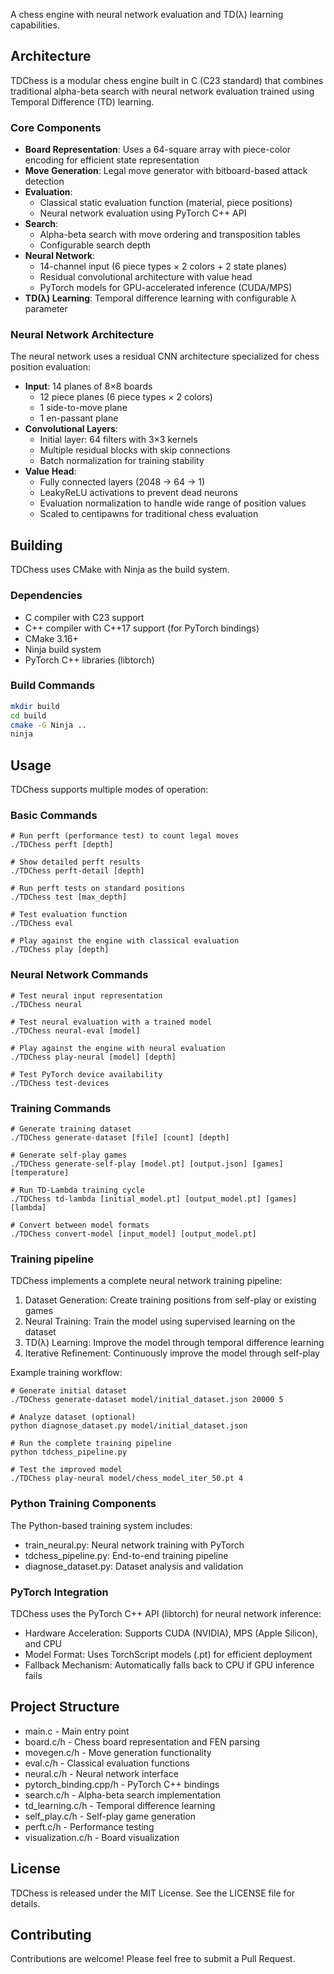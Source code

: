 A chess engine with neural network evaluation and TD(λ) learning capabilities.

## Architecture

TDChess is a modular chess engine built in C (C23 standard) that combines traditional alpha-beta search with neural network evaluation trained using Temporal Difference (TD) learning.

### Core Components

- **Board Representation**: Uses a 64-square array with piece-color encoding for efficient state representation
- **Move Generation**: Legal move generator with bitboard-based attack detection
- **Evaluation**: 
  - Classical static evaluation function (material, piece positions)
  - Neural network evaluation using PyTorch C++ API
- **Search**: 
  - Alpha-beta search with move ordering and transposition tables
  - Configurable search depth
- **Neural Network**: 
  - 14-channel input (6 piece types × 2 colors + 2 state planes)
  - Residual convolutional architecture with value head
  - PyTorch models for GPU-accelerated inference (CUDA/MPS)
- **TD(λ) Learning**: Temporal difference learning with configurable λ parameter

### Neural Network Architecture

The neural network uses a residual CNN architecture specialized for chess position evaluation:

- **Input**: 14 planes of 8×8 boards
  - 12 piece planes (6 piece types × 2 colors)
  - 1 side-to-move plane
  - 1 en-passant plane
- **Convolutional Layers**:
  - Initial layer: 64 filters with 3×3 kernels
  - Multiple residual blocks with skip connections
  - Batch normalization for training stability
- **Value Head**:
  - Fully connected layers (2048 → 64 → 1)
  - LeakyReLU activations to prevent dead neurons
  - Evaluation normalization to handle wide range of position values
  - Scaled to centipawns for traditional chess evaluation

## Building

TDChess uses CMake with Ninja as the build system.

### Dependencies

- C compiler with C23 support
- C++ compiler with C++17 support (for PyTorch bindings)
- CMake 3.16+
- Ninja build system
- PyTorch C++ libraries (libtorch)

### Build Commands

```bash
mkdir build
cd build
cmake -G Ninja ..
ninja
```

## Usage

TDChess supports multiple modes of operation:

### Basic Commands

```
# Run perft (performance test) to count legal moves
./TDChess perft [depth]

# Show detailed perft results
./TDChess perft-detail [depth]

# Run perft tests on standard positions
./TDChess test [max_depth]

# Test evaluation function
./TDChess eval

# Play against the engine with classical evaluation
./TDChess play [depth]
```

### Neural Network Commands

```
# Test neural input representation
./TDChess neural

# Test neural evaluation with a trained model
./TDChess neural-eval [model]

# Play against the engine with neural evaluation
./TDChess play-neural [model] [depth]

# Test PyTorch device availability
./TDChess test-devices
```

### Training Commands

```
# Generate training dataset
./TDChess generate-dataset [file] [count] [depth]

# Generate self-play games
./TDChess generate-self-play [model.pt] [output.json] [games] [temperature]

# Run TD-Lambda training cycle
./TDChess td-lambda [initial_model.pt] [output_model.pt] [games] [lambda]

# Convert between model formats
./TDChess convert-model [input_model] [output_model.pt]
```

### Training pipeline

TDChess implements a complete neural network training pipeline:

1. Dataset Generation: Create training positions from self-play or existing games
2. Neural Training: Train the model using supervised learning on the dataset
3. TD(λ) Learning: Improve the model through temporal difference learning
4. Iterative Refinement: Continuously improve the model through self-play

Example training workflow:

```
# Generate initial dataset
./TDChess generate-dataset model/initial_dataset.json 20000 5

# Analyze dataset (optional)
python diagnose_dataset.py model/initial_dataset.json

# Run the complete training pipeline
python tdchess_pipeline.py

# Test the improved model
./TDChess play-neural model/chess_model_iter_50.pt 4
```

### Python Training Components

The Python-based training system includes:

- train_neural.py: Neural network training with PyTorch
- tdchess_pipeline.py: End-to-end training pipeline
- diagnose_dataset.py: Dataset analysis and validation

### PyTorch Integration

TDChess uses the PyTorch C++ API (libtorch) for neural network inference:

- Hardware Acceleration: Supports CUDA (NVIDIA), MPS (Apple Silicon), and CPU
- Model Format: Uses TorchScript models (.pt) for efficient deployment
- Fallback Mechanism: Automatically falls back to CPU if GPU inference fails

## Project Structure

- main.c - Main entry point
- board.c/h - Chess board representation and FEN parsing
- movegen.c/h - Move generation functionality
- eval.c/h - Classical evaluation functions
- neural.c/h - Neural network interface
- pytorch_binding.cpp/h - PyTorch C++ bindings
- search.c/h - Alpha-beta search implementation
- td_learning.c/h - Temporal difference learning
- self_play.c/h - Self-play game generation
- perft.c/h - Performance testing
- visualization.c/h - Board visualization

## License

TDChess is released under the MIT License. See the LICENSE file for details.

## Contributing

Contributions are welcome! Please feel free to submit a Pull Request.
